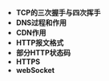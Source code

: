  - **TCP的三次握手与四次挥手**
 - **DNS过程和作用**
 - **CDN作用**
 - **HTTP报文格式**
 - **部分HTTP状态码**
 - **HTTPS**
 - **webSocket**